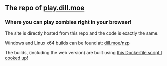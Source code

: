 ## The repo of [play.dill.moe](https://play.dill.moe)

### Where you can play zombies right in your browser!

The site is directly hosted from this repo and the code is exactly the same.

Windows and Linux x64 builds can be found at: [dill.moe/nzp](https://dill.moe/nzp)

The builds, (including the web version) are built using [this Dockerfile script I cooked up](https://github.com/dillfrescott/nzp-builder/blob/main/Dockerfile)!
